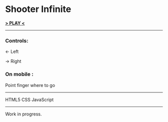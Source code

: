 # **Shooter Infinite**

**[> PLAY <](https://balidriss.github.io/Js-Shooter-Infinite/)**

___

### Controls:

<-  Left

->  Right

### On mobile :

Point finger where to go

___
HTML5 CSS JavaScript
___
Work in progress.